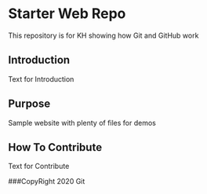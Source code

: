 # Starter Web Repo

This repository is for KH showing how Git and GitHub work

## Introduction

Text for Introduction

## Purpose

Sample website with plenty of files for demos

## How To Contribute

Text for Contribute

###CopyRight
2020 Git
